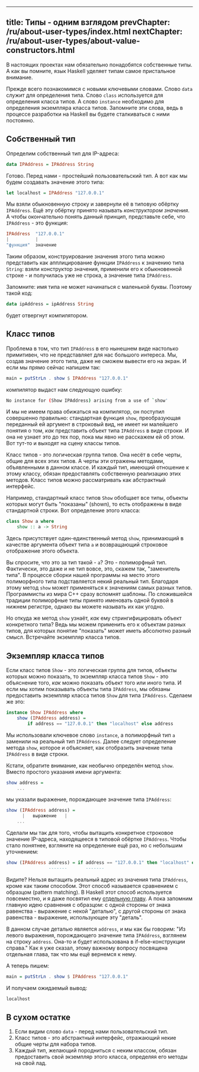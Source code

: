 ----
title: Типы - одним взглядом
prevChapter: /ru/about-user-types/index.html
nextChapter: /ru/about-user-types/about-value-constructors.html
----

В настоящих проектах нам обязательно понадобятся собственные типы. А как вы помните, язык Haskell уделяет типам самое пристальное внимание.

Прежде всего познакомимся с новыми ключевыми словами. Слово `data` служит для определения типа. Слово `class` используется для определения класса типов. А слово `instance` необходимо для определения экземпляра класса типов. Запомните эти слова, ведь в процессе разработки на Haskell вы будете сталкиваться с ними постоянно.

## Собственный тип

Определим собственный тип для IP-адреса:

```haskell
data IPAddress = IPAddress String
```

Готово. Перед нами - простейший пользовательский тип. А вот как мы будем создавать значение этого типа:

```haskell
let localhost = IPAddress "127.0.0.1"
```

Мы взяли обыкновенную строку и завернули её в типовую обёртку `IPAddress`. Ещё эту обёртку принято называть *конструктором значения*. А чтобы окончательно понять данный принцип, представьте себе, что `IPAddress` - это функция:

```haskell
IPAddress  "127.0.0.1"
|          |
"функция"  значение
```

Таким образом, конструирование значения этого типа можно представить как апплицирование функции `IPAddress` к значению типа `String`: взяли конструктор значения, применили его к обыкновенной строке - и получилась уже не строка, а значение типа `IPAddress`.

Запомните: имя типа не может начинаться с маленькой буквы. Поэтому такой код:

```haskell
data ipAddress = ipAddress String
```

будет отвергнут компилятором.

## Класс типов

Проблема в том, что тип `IPAddress` в его нынешнем виде настолько примитивен, что не представляет для нас большого интереса. Мы, создав значение этого типа, даже не сможем вывести его на экран. И если мы прямо сейчас напишем так:

```haskell
main = putStrLn . show $ IPAddress "127.0.0.1"
```

компилятор выдаст нам следующую ошибку:

```bash
No instance for (Show IPAddress) arising from a use of `show'
```

И мы не имеем права обижаться на компилятор, он поступил совершенно правильно: стандартная функция `show`, преобразующая переданный ей аргумент в строковый вид, не имеет ни малейшего понятия о том, *как* представить объект типа `IPAddress` в виде строки. И она не узнает это до тех пор, пока мы явно не расскажем ей об этом. Вот тут-то и выходят на сцену классы типов.

Класс типов - это логическая группа типов. Она несёт в себе черты, общие для всех этих типов. А черты эти отражены методами, объявленными в данном классе. И каждый тип, имеющий отношение к этому классу, обязан предоставлять собственную реализацию этих методов. Класс типов можно рассматривать как абстрактный интерфейс.

Например, стандартный класс типов `Show` обобщает все типы, объекты которых могут быть "показаны" (shown), то есть отображены в виде стандартной строки. Вот определение этого класса:

```haskell
class Show a where
    show :: a -> String
```

Здесь присутствует один-единственный метод `show`, принимающий в качестве аргумента объект типа `a` и возвращающий строковое отображение этого объекта.

Вы спросите, что это за тип такой - `a`? Это - полиморфный тип. Фактически, это даже и не тип вовсе, это, скажем так, "заменитель типа". В процессе сборки нашей программы на место этого полиморфного типа подставляется некий реальный тип. Благодаря этому метод `show` может применяться к значениям самых разных типов. Программисты из мира C++ сразу вспомнят шаблоны. По сложившейся традиции полиморфные типы принято именовать одной буквой в нижнем регистре, однако вы можете называть их как угодно.

Но откуда же метод `show` узнаёт, *как* ему стрингифицировать объект конкретного типа? Ведь мы можем применить его к объектам разных типов, для которых понятие "показать" может иметь абсолютно разный смысл. Встречайте экземпляр класса типов.

## Экземпляр класса типов

Если класс типов `Show` - это логическая группа для типов, объекты которых можно показать, то экземпляр класса типов `Show` - это объяснение того, _как_ можно показать объект того или иного типа. И если мы хотим показывать объекты типа `IPAddress`, мы обязаны предоставить экземпляр класса типов `Show` для типа `IPAddress`. Сделаем же это:

```haskell
instance Show IPAddress where
    show (IPAddress address) =
        if address == "127.0.0.1" then "localhost" else address
```

Мы использовали ключевое слово `instance`, а полиморфный тип `a` заменили на реальный тип `IPAddress`. Далее следует определение метода `show`, которое и объясняет, как отобразить значение типа `IPAddress` в виде строки.

Кстати, обратите внимание, как необычно определён метод `show`. Вместо простого указания имени аргумента:

```haskell
show address =
    ...
```

мы указали выражение, порождающее значение типа `IPAddress`:

```haskell
show (IPAddress address) =
      |   выражение   |
    ...
```

Сделали мы так для того, чтобы вытащить конкретное строковое значение IP-адреса, находящееся в типовой обёртке `IPAddress`. Чтобы стало понятнее, взгляните на определение ещё раз, но с небольшим уточнением:

```haskell
show (IPAddress address) = if address == "127.0.0.1" then "localhost" else address
                -------       -------                                      -------
```

Видите? Нельзя вытащить реальный адрес из значения типа `IPAddress`, кроме как таким способом. Этот способ называется сравнением с образцом (pattern matching). В Haskell этот способ используется повсеместно, и я даже посвятил ему [отдельную главу](). А пока запомним главную идею сравнения с образцом: с одной стороны от знака равенства - выражение с некой "деталью", с другой стороны от знака равенства - выражение, использующее эту "деталь".

В данном случае деталью является `address`, и мы как бы говорим: "Из левого выражения, порождающего значение типа `IPAddress`, взглянем на строку `address`. Она-то и будет использована в if-else-конструкции справа." Как я уже сказал, этому важному вопросу посвящена отдельная глава, так что мы ещё вернемся к нему.

А теперь пишем:

```haskell
main = putStrLn . show $ IPAddress "127.0.0.1"
```

И получаем ожидаемый вывод:

```bash
localhost
```

## В сухом остатке

1. Если видим слово `data` - перед нами пользовательский тип.
2. Класс типов - это абстрактный интерфейс, отражающий некие общие черты для набора типов.
3. Каждый тип, желающий породниться с неким классом, обязан предоставить свой экземпляр этого класса, определяя его методы на свой лад.

